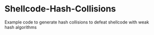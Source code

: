 # Shellcode-Hash-Collisions
Example code to generate hash collisions to defeat shellcode with weak hash algorithms
